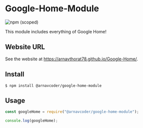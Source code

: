 # Google-Home-Module

![npm (scoped)](https://img.shields.io/npm/v/@arnavcoder/google-home-module?color=red&label=npm&logo=v1.0.0&logoColor=grey)

This module includes everything of Google Home!

## Website URL

See the website at https://arnavthorat78.github.io/Google-Home/.

## Install

```
$ npm install @arnavcoder/google-home-module
```

## Usage

```js
const googleHome = require("@arnavcoder/google-home-module");

console.log(googleHome);
```
